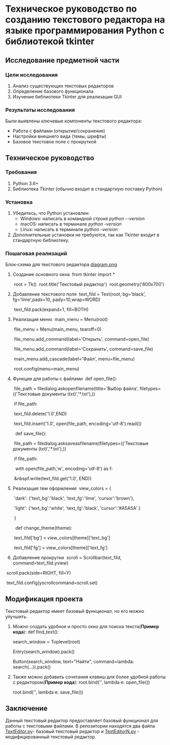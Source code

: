 # Техническое руководство по созданию текстового редактора на языке программирования Python c библиотекой tkinter

## Исследование предметной части
### Цели исследования
1. Анализ существующих текстовых редакторов
2. Определение базового функционала
3. Изучение библиотеки Tkinter для реализации GUI

### Результаты исследования
Были выявлены ключевые компоненты текстового редактора:
* Работа с файлами (открытие/сохранение)
* Настройки внешнего вида (темы, шрифты)
* Базовое текстовое поле с прокруткой

## Техническое руководство
### Требования
1. Python 3.6+
2. Библиотека Tkinter (обычно входит в стандартную поставку Python)

### Установка
1. Убедитесь, что Python установлен:
   * Windows: написать в командной строке *python --version*
   * macOS: написать в терминале *python -version*
   * Linux: написать в терминале *python -version*
2. Дополнительные установки не требуются, так как Tkinter входит в стандартную библиотеку.

### Пошаговая реализаций
Блок-схема для текстового редактора [diagram.png](diagram.png)
1. Создание основного окна
   &nbsp;from tkinter import *
   
   &nbsp;root = Tk()
   &nbsp;root.title('Текстовый редактор')
   &nbsp;root.geometry('600x700')

2. Добавление текстового поля
   &nbsp;text_fild = Text(root, bg='black', fg='lime',padx=10, pady=10,wrap=WORD)
   
   &nbsp;text_fild.pack(expand=1, fill=BOTH)
   
4. Реализация меню
   &nbsp;main_menu = Menu(root)
   
   
   &nbsp;file_menu = Menu(main_menu, tearoff=0)
   
   &nbsp;file_menu.add_command(label='Открыть', command=open_file)
   
   &nbsp;file_menu.add_command(label='Сохранить', command=save_file)
   
   &nbsp;main_menu.add_cascade(label='Файл', menu=file_menu)
   

   &nbsp;root.config(menu=main_menu)
   
6. Функции для работы с файлами
   &nbsp;def open_file():
   
   &nbsp;file_path = filedialog.askopenfilename(title='Выбор файла', filetypes=(('Текстовые документы (txt)','*.txt'),))
   
   &nbsp;if file_path:
   
   &nbsp;text_fild.delete('1.0',END)
   
   &nbsp;text_fild.insert('1.0', open(file_path, encoding='utf-8').read())
   
   &nbsp; def save_file():
   
   &nbsp;file_path = filedialog.asksaveasfilename(filetypes=(('Текстовые документы (txt)','*.txt'),))
   
   &nbsp;if file_path:
   
   &nbsp; with open(file_path,'w', encoding='utf-8') as f:
   
   &nbsp;&nbspf.write(text_fild.get('1.0', END))
   
8. Реализация тем оформления
   &nbsp;view_colors = {
   
   &nbsp;'dark': {'text_bg':'black', 'text_fg':'lime', 'cursor':'brown'},
   
   &nbsp;'light': {'text_bg':'white', 'text_fg':'black', 'cursor':'#A5A5A' }
   
   &nbsp;}
   
   &nbsp; def change_theme(theme):
   
   &nbsp;text_fild['bg'] = view_colors[theme]['text_bg']
   
   &nbsp;text_fild['fg'] = view_colors[theme]['text_fg']
   
10. Добавление прокрутки
   &nbsp;scroll = Scrollbar(text_fild, command=text_fild.yview)

   &nbsp;scroll.pack(side=RIGHT, fill=Y)
   
   &nbsp;text_fild.config(yscrollcommand=scroll.set)
   
## Модификация проекта
Текстовый редактор имеет базовый функционал, но его можно улучшить.
1. Можно создать удобное и просто окно для поиска текста(**Пример кода**):
   def find_text():

    search_window = Toplevel(root)
    
    Entry(search_window).pack()
    
    Button(search_window, text="Найти", command=lambda: search(...)).pack()

3. Также можно добавить сочетания клавиш для более удобной работы с редактором(**Пример кода**):
   root.bind('<Control-o>', lambda e: open_file())
   
   root.bind('<Control-s>', lambda e: save_file())
    

## Заключение
Данный текстовый редактор предоставляет базовый функционал для работы с текстовыми файлами. В репозитории находятся два файла [TextEditor.py](TextEditor.py)- базовый текстовый редактор и [TextEditorN.py](TextEditorN.py) - модифицированный текстовый редактор.
   

  
